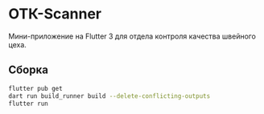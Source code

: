 # ОТК-Scanner

Мини-приложение на Flutter 3 для отдела контроля качества швейного цеха.

## Сборка

```bash
flutter pub get
dart run build_runner build --delete-conflicting-outputs
flutter run
